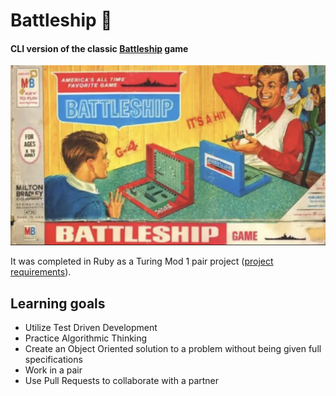 # Battleship 🚢

#### CLI version of the classic [Battleship](https://en.wikipedia.org/wiki/Battleship_(game)) game

![retro battleship game](/battleship_boardgame.png)

It was completed in Ruby as a Turing Mod 1 pair project ([project requirements](https://backend.turing.io/module1/projects/battleship/)).

## Learning goals
- Utilize Test Driven Development
- Practice Algorithmic Thinking
- Create an Object Oriented solution to a problem without being given full specifications
- Work in a pair
- Use Pull Requests to collaborate with a partner
